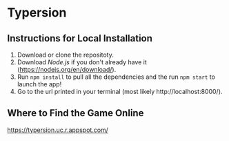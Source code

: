 # Typersion
## Instructions for Local Installation
1. Download or clone the repositoty.
2. Download *Node.js* if you don't already have it (https://nodejs.org/en/download/).
3. Run `npm install` to pull all the dependencies and the run `npm start` to launch the app!
4. Go to the url printed in your terminal (most likely http://localhost:8000/).

## Where to Find the Game Online
https://typersion.uc.r.appspot.com/
